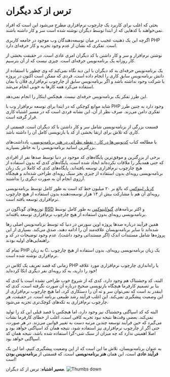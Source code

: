# ترس از کد دیگران #

بحثی که اغلب برای کاربرد یک چارچوب نرم‌افزاری مطرح می‌شود این است که افراد نمی‌خواهند با کدهایی که از ابتدا توسط دیگران نوشته شده است سر و کار داشته باشند.

اگرچه این یک ذهنیت عجیب در میان توسعه‌دهندگان وب موجود در جامعه کاربری PHP است. تفکری که نشان از عدم وجود تجربه و کار حرفه‌ای دارد.

نوشتن نرم‌افزار و سر و کار داشتن با کد دیگران امری عادی است. در حقیقت بخشی از کار روزانه یک برنامه‌نویس حرفه‌ای است. چیزی نیست که از آن بترسیم.

یک برنامه‌نویس حرفه‌ای به کد دیگران با این دید نگاه نمی‌کند که وی چطور با استفاده از دانش برنامه‌نویس سابق کاری را انجام داده است، فردی که ممکن است اکنون در پروژه یا شرکت وجود نداشته باشد و اگر برنامه‌نویس سابق از چارچوب نرم‌افزاری فلان یا بمان استفاده می‌کرد همه کارها به خوبی انجام می‌شد.

این طرز تفکر یک برنامه‌نویس حرفه‌ای نیست. هیچکس اینکار را انجام نمی‌دهد.

شاید موانع کوچکی که در ابتدا برای توسعه نرم‌افزار وب با PHP وجود دارد به چنین طرز تفکری دامن می‌زند. صرف نظر از آن، این نشانه فردی است که در مسیر اشتباه کاری قرار گرفته است.

قسمت بزرگی از برنامه‌نویسی شامل سر و کار داشتن با کد دیگران است. قسمتی از کاری که تلاش برای ارتقا بخشی از کد یا بازنویسی کامل آن را داشته باشد.

با مطالعه کتاب [کدنویس‌ها در کار - نقطه نظراتی در هنر برنامه‌نویسی](http://codersatwork.com/)، یادداشت‌های بزرگترین اساتید برنامه‌نویسی را به خاطر بسپارید.

برخی از بزرگترین و موفق‌ترین پایگاه‌های کد موجود در دنیا توسط صدها نفر از افرادی که حتی همدیگر را ملاقات نکرده‌اند ایجاد شده است، پایگاه‌های کدی که بدون استفاده از هیچ چارچوب نرم‌افزاری توسعه یافته‌اند، پایگاه‌های کدی که کاملا در یک زبان برنامه‌نویسی رویه‌ای بدون استفاده از چیزی بجز سبک رویه‌ای طراحی شده‌اند و هیچگاه آرزوی انجام آن به صورت دیگری را نداشتند.

[کرنل لینوکس](https://www.kernel.org/) که بالغ بر ۲۰ میلیون خط کد است به طور کامل توسط برنامه‌نویسی رویه‌ای آن هم با مشارکت بیش از ۱۴ هزار توسعه‌دهنده بدون استفاده از هیچ چارچوب نرم‌افزاری توسعه یافته است.

توزیع‌های گوناگون در [BSD](https://en.wikipedia.org/wiki/Berkeley_Software_Distribution) و اکثر برنامه‌های [گنو/لینوکس](https://www.gnu.org/) به طور کامل توسط برنامه‌نویسی رویه‌ای بدون استفاده از هیچ چارچوب نرم‌افزاری توسعه یافته‌اند.

همین فرآیند درباره صدها پروژه اوپن سورس در دنیا که توسط برنامه‌نویس اصلی رها شده‌اند تا سایر برنامه‌نویسان علاقه‌مند آن را ادامه دهند، صدق می‌کند. بسیاری از این پروژه‌ها شامل مستندات اندک (اگر مستنداتی وجود داشت)، عدم وجود توضیحات در کد و راهنمایی‌های اولیه بودند.

تمام کد PHP به زبان C، یک زبان برنامه‌نویسی رویه‌ای، بدون استفاده از هیچ چارچوب نرم‌افزاری نوشته شده است.

زمانی که قصد تعریف یک کلاس در PHP یا راه‌اندازی چارچوب نرم‌افزاری مورد علاقه خود را دارید، به کد رویه‌ای نفر دیگری اتکا کرده‌اید!

البته، کد وحشتناک هم وجود دارد، کدی که از شروع خوب طراحی نشده است یا کدی که بنا بر تصمیم کارفرما هیچگاه بازنویسی صحیح درباره آن صورت نگرفته است، کدی که اینقدر بد است که نمی‌توان سر و ته آن را دستکاری کرد، اما هیچ چارچوب نرم‌افزاری از این وضعیت پیشگیری نمی‌کند. این اغلب فرآیند رشد طبیعی برنامه است. در حقیقت، هر چارچوب نرم‌افزاری به تکه‌های کوچک‌تری تجزیه می‌شود.

البته که کد اسپاگتی وحشتناک نیز وجود دارد، اما هیچکس با قصد قبلی این کد را تولید نمی‌کند. بعضی وقت‌ها نتیجه نبود تجربه کافی است، اغلب از خطای کارفرما نشات می‌گیرد که حین فرآیند توسعه چندین مرتبه دست به تغییر قوانین می‌زند. در هر صورت، حتی اگر از چارچوب نرم‌افزاری نیز استفاده شود، نتیجه همان کد اسپاگتی خواهد بود و اصلا اهمیتی ندارد که چه میزان از سبک شی-گرا استفاده شده باشد، نتیجه همان کد اسپاگتی خواهد بود.

به عنوان برنامه‌نویسان، تلاش ما این است که از این وضعیت پیشگیری کنیم، اما این یک **فرآیند عادی** است، این همان **هنر برنامه‌نویسی** است، که قسمتی از **برنامه‌نویس بودن** است!

**مسیر اشتباه**: ترس از کد دیگران. ![Thumbs down](/img/thumbs-down.png)
